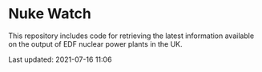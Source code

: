 # Nuke Watch

This repository includes code for retrieving the latest information available on the output of EDF nuclear power plants in the UK.

Last updated: 2021-07-16 11:06